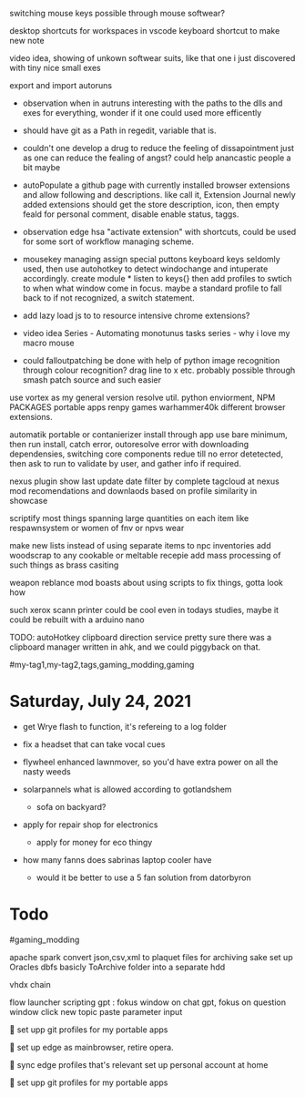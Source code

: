 switching mouse keys
	possible through mouse softwear?
	
desktop shortcuts for workspaces in vscode
	keyboard shortcut to make new note

video idea, showing of unkown softwear suits, like that one i just discovered with tiny nice small exes

export and import autoruns 

* observation when in autruns
	interesting with the paths to the dlls and exes for everything, wonder if it one could used more efficently

* should have git as a Path in regedit, variable that is.

* couldn't one develop a drug to reduce the feeling of dissapointment just as one can reduce the fealing of angst? could help anancastic people a bit maybe


* autoPopulate a github page with currently installed browser extensions and allow following and descriptions.
	like call it, 
		Extension Journal
	newly added extensions should get the store description, icon, then empty feald for personal comment, disable enable status, taggs.


* observation
	edge hsa "activate extension" with shortcuts, could be used for some sort of workflow managing scheme.

* mousekey managing
	assign special puttons keyboard keys seldomly used,
		then use autohotkey to detect windochange and intuperate accordingly.
		create module * listen to keys{} then add profiles to swtich to when what window come in focus.
	maybe a standard profile to fall back to if not recognized, a switch statement.

* add lazy load js to to resource intensive chrome extensions?


* video idea 
	Series - Automating monotunus tasks series
		- why i love my macro mouse

* could falloutpatching be done with help of python image recognition through colour recognition? drag line to x etc.
	probably possible through smash patch source and such easier

use vortex as my general version resolve util.
	python enviorment,
	NPM PACKAGES
	portable apps
	renpy games
	warhammer40k
	different browser extensions.


automatik portable or contanierizer install through app
	use bare minimum, then run install, catch error, outoresolve error with downloading dependensies, switching core components
	redue till no error detetected, then ask to run to validate by user, and gather info if required.

nexus plugin
	show last update date
	filter by complete tagcloud at nexus
	mod recomendations and downlaods based on profile similarity in showcase

scriptify most things spanning large quantities on each item
	like respawnsystem
	or women of fnv
	or npvs wear

make new lists instead of using separate items to npc inventories
	add woodscrap to any cookable or meltable recepie
	add mass processing of such things as brass casiting

weapon reblance mod boasts about using scripts to fix things, gotta look how 

such xerox scann printer could be cool even in todays studies, maybe it could be rebuilt with a arduino nano



TODO:
        autoHotkey clipboard direction service
            pretty sure there was a clipboard manager written in ahk, and we could piggyback on that.

 #my-tag1,my-tag2,tags,gaming_modding,gaming 
# Saturday, July 24, 2021

- get Wrye flash to function, it's refereing to a log folder

- fix a headset that can take vocal cues

- flywheel enhanced lawnmover, so you'd have extra power on all the nasty weeds

- solarpannels what is allowed according to gotlandshem
  - sofa on backyard?

- apply for repair shop for electronics
  - apply for money for eco thingy

- how many fanns does sabrinas laptop cooler have
  - would it be better to use a 5 fan solution from datorbyron




# Todo


 #gaming_modding 


apache spark
	convert json,csv,xml
		to plaquet files
			for archiving sake
	set up Oracles dbfs
		basicly ToArchive folder into a separate hdd

vhdx chain 


flow launcher scripting
	gpt : fokus window on chat gpt, 
					fokus on question window
							click new topic
										paste parameter input


🔳 set upp git profiles for my portable apps

🔳 set up edge as mainbrowser, retire opera.

🔳 sync edge profiles that's relevant
    set up personal account at home

🔳 set upp git profiles for my portable apps
